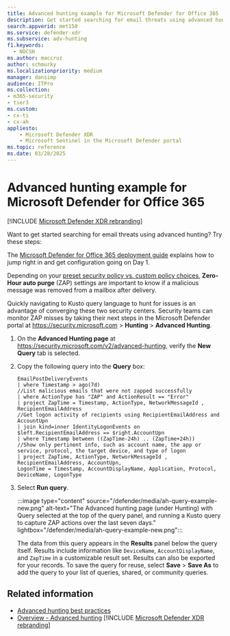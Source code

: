 ```yaml
---
title: Advanced hunting example for Microsoft Defender for Office 365
description: Get started searching for email threats using advanced hunting
search.appverid: met150
ms.service: defender-xdr
ms.subservice: adv-hunting
f1.keywords: 
  - NOCSH
ms.author: maccruz
author: schmurky
ms.localizationpriority: medium
manager: dansimp
audience: ITPro
ms.collection: 
- m365-security
- tier3
ms.custom:
- cx-ti
- cx-ah
appliesto:
    - Microsoft Defender XDR
    - Microsoft Sentinel in the Microsoft Defender portal
ms.topic: reference
ms.date: 03/28/2025
---
```


# Advanced hunting example for Microsoft Defender for Office 365

[!INCLUDE [Microsoft Defender XDR rebranding](../includes/microsoft-defender.md)]



Want to get started searching for email threats using advanced hunting? Try these steps:

The [Microsoft Defender for Office 365 deployment guide](/defender-office-365/mdo-deployment-guide) explains how to jump right in and get configuration going on Day 1.

Depending on your [preset security policy vs. custom policy choices](/defender-office-365/mdo-deployment-guide#determine-your-protection-policy-strategy), **Zero-Hour auto purge** (ZAP) settings are important to know if a malicious message was removed from a mailbox after delivery.

Quickly navigating to Kusto query language to hunt for issues is an advantage of converging these two security centers. Security teams can monitor ZAP misses by taking their next steps in the Microsoft Defender portal at <https://security.microsoft.com> \> **Hunting** \> **Advanced Hunting**.

1. On the **Advanced Hunting page** at <https://security.microsoft.com/v2/advanced-hunting>, verify the **New Query** tab is selected.
1. Copy the following query into the **Query** box:

   ```kusto
   EmailPostDeliveryEvents 
   | where Timestamp > ago(7d)
   //List malicious emails that were not zapped successfully
   | where ActionType has "ZAP" and ActionResult == "Error"
   | project ZapTime = Timestamp, ActionType, NetworkMessageId , RecipientEmailAddress 
   //Get logon activity of recipients using RecipientEmailAddress and AccountUpn
   | join kind=inner IdentityLogonEvents on $left.RecipientEmailAddress == $right.AccountUpn
   | where Timestamp between ((ZapTime-24h) .. (ZapTime+24h))
   //Show only pertinent info, such as account name, the app or service, protocol, the target device, and type of logon
   | project ZapTime, ActionType, NetworkMessageId , RecipientEmailAddress, AccountUpn, 
   LogonTime = Timestamp, AccountDisplayName, Application, Protocol, DeviceName, LogonType
   ```

1. Select **Run query**.

    :::image type="content" source="/defender/media/ah-query-example-new.png" alt-text="The Advanced hunting page (under Hunting) with Query selected at the top of the query panel, and running a Kusto query to capture ZAP actions over the last seven days." lightbox="/defender/media/ah-query-example-new.png":::

    The data from this query appears in the **Results** panel below the query itself. Results include information like `DeviceName`, `AccountDisplayName`, and `ZapTime` in a customizable result set. Results can also be exported for your records. To save the query for reuse, select **Save** \> **Save As** to add the query to your list of queries, shared, or community queries.

## Related information

- [Advanced hunting best practices](advanced-hunting-best-practices.md)
- [Overview - Advanced hunting](advanced-hunting-overview.md)
[!INCLUDE [Microsoft Defender XDR rebranding](../includes/defender-m3d-techcommunity.md)]
